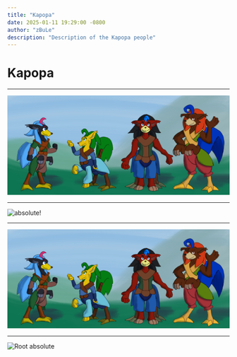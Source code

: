 ```yaml
---
title: "Kapopa"
date: 2025-01-11 19:29:00 -0800
author: "zBuLe"
description: "Description of the Kapopa people"
---
```


# Kapopa
---

![relative!](image/kapopa_design_study.jpg "rel")  

---

![absolute!](~/people/images/kapopa_design_study.jpg "abs")  

---

![Root!](/images/kapopa_design_study.jpg "rt")  

---

![Root absolute](~/images/kapopa_design_study.jpg "rta")  